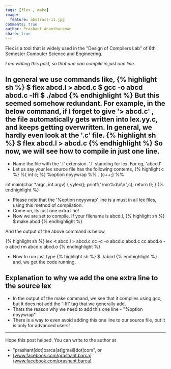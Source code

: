 ```yaml
---
tags: [flex , make]
image:
  feature: abstract-11.jpg
comments: true
author: Prashant Anantharaman
share: true
---
```

Flex is a tool that is widely used in the "Design of Compilers Lab" of 6th Semester Computer Science and Engineering. 

*I am writing this post, so that one can compile in just one line.*

In general we use commands like,
{% highlight sh %}
$ flex abcd.l > abcd.c
$ gcc -o abcd abcd.c -lfl
$ ./abcd
{% endhighlight %}
But this seemed somehow redundant. For example, in the below command, if I forget to give '> abcd.c' , the file automatically gets written into lex.yy.c, and keeps getting overwritten. In general, we hardly even look at the '.c' file. 
{% highlight sh %}
$ flex abcd.l > abcd.c
{% endhighlight %}
So now, we will see how to compile in just one line. 
-----------------
* Name the file with the '.l' extension. '.l' standing for lex. For eg, 'abcd.l'
* Let us say your lex source file has the following contents, 
{% highlight c %}
%{
int c;
%}
%option noyywrap
%%
. {c++;}
%%

int main(char *argc, int argv)
{
    yylex();
    printf("\n\n%d\n\n",c);
    return 0;
}
{% endhighlight %}
* Please note that the '%option noyywrap' line is a must in all lex files, using this method of compilation. 
* Come on, its just one extra line! 
* Now we are set to compile. If your filename is abcd.l, 
{% highlight sh %}
$ make abcd
{% endhighlight %}

And the output of the above command is below, 

{% highlight sh %}
lex  -t abcd.l > abcd.c
cc    -c -o abcd.o abcd.c
cc   abcd.o   -o abcd
rm abcd.c abcd.o
{% endhighlight %}
* Now to run just type 
{% highlight sh %}
$ ./abcd
{% endhighlight %}
and, we get the code running. 

Explanation to why we add the one extra line to the source lex
---------------------
* In the output of the make command, we see that it compiles using gcc, but it does not add the '-lfl' tag that we generally add.
* Thats the reason why we need to add this one line - "%option noyywrap"
* There is a way to even avoid adding this one line to our source file, but it is only for advanced users! 

------------------------------------------
Hope this post helped. You can write to the author at 

* "prashant[dot]barca[at]gmail[dot]com", or 
* [www.facebook.com/prashant.barca](www.facebook.com/prashant.barca)